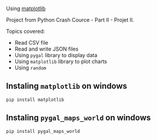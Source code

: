 Using [matplotlib](https://matplotlib.org/)

Project from Python Crash Cource - Part II - Projet II.

Topics covered:
- Read CSV file
- Read and write JSON files
- Using `pygal` library to display data
- Using `matplotlib` library to plot charts
- Using `random`

##  Instaling `matplotlib` on windows
`pip install matplotlib`

##  Instaling `pygal_maps_world` on windows
 `pip install pygal_maps_world`